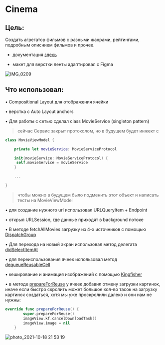 # Cinema

## Цель: 

Создать агрегатор фильмов с разными жанрами, рейтингами, подробным описнием фильмов и прочее.

- документация [здесь](https://www.themoviedb.org/documentation/api)

- макет для верстки ленты адаптировал с Figma

![IMG_0209](https://user-images.githubusercontent.com/64494962/137786642-510603a9-833d-466b-8453-1e772b1d9d03.gif)

## Что использовал:
• Compositional Layout для отображения ячейки

• верстка с Auto Layout anchors

• Для работы с сетью сделал class MovieService (singleton pattern)

> сейчас Сервис закрыт протоколом, но в будущем будет инжект с 
```swift
class MovieViewModel {

    private let movieService: MovieServiceProtocol

    init(movieService: MovieServiceProtocol) {
     self.movieService = movieService
    }

    ...

}
```
> чтобы можно в будущем было подменить этот объект и написать тесты на MovieViewModel

• для создание нужного url использовал URLQueryItem + Endpoint

• открыл URLSession, где данные приходят в background потоке 

• В методе fetchAllMovies загрузку из 4-х источников с помощью [DispatchGroup](https://developer.apple.com/documentation/dispatch/dispatchgroup) 
 
• Для перехода на новый экран использовал метод делегата [didSelectItemAt](https://developer.apple.com/documentation/uikit/uicollectionviewdelegate/1618032-collectionview)
 
• для переиспользования ячеек использовал метод [dequeueReusableCell](https://developer.apple.com/documentation/uikit/uicollectionview/1618063-dequeuereusablecell)
 
• кеширование и анимация изображений с помощью [Kingfisher](https://github.com/onevcat/Kingfisher) 

• в методе [prepareForReuse](https://developer.apple.com/documentation/uikit/uitableviewcell/1623223-prepareforreuse) у ячеек добавил отмену загрузки картинок, иначе если быстро скролить может большое кол-во тасок на загрузку картинок создаться, хотя мы уже проскролили далеко и они нам не нужны:

```swift
override func prepareForReuse() {
        super.prepareForReuse()
        imageView.kf.cancelDownloadTask()
        imageView.image = nil
    }
```


  
![photo_2021-10-18 21 53 19](https://user-images.githubusercontent.com/64494962/137789964-1d7108f8-9aa9-4f8a-9eba-81c7dc6358ee.jpeg)

